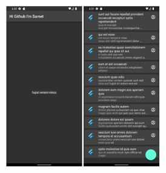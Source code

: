 <img src="assets/images/Screenshot_ID.png" width="200">
<img src="assets/images/Screenshot_Post.png" width="200">

